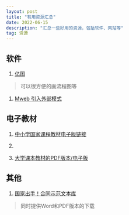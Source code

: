 ```yaml
---
layout: post
title: "有用资源汇总"
date: 2022-06-15
description: "汇总一些好用的资源，包括软件、网站等"
tag: 资源
---     
```



##  软件  

1. [亿图](https://www.edrawmax.cn/online/zh/)  

>  可以很方便的画流程图等

1. [Mweb 引入外部模式](https://zh.mweb.im/15303606797118.html)  





##  电子教材  

1. [中小学国家课程教材电子版链接](http://www.moe.gov.cn/jyb_xxgk/s5743/s5744/A26/202002/t20200213_420774.html)  

2. [](http://download.cucdc.com/search/?q=%E5%B8%82%E5%9C%BA%E8%B0%83%E6%9F%A5+%E6%95%99%E6%A1%88)  

3. [大学课本教材的PDF版本/电子版](http://melos.go2study.xyz:82/index.php?act=pl&id=618)  


##  其他

1. [国家出手！合同示范文本库](https://cont.12315.cn/)  

> 同时提供Word和PDF版本的下载

